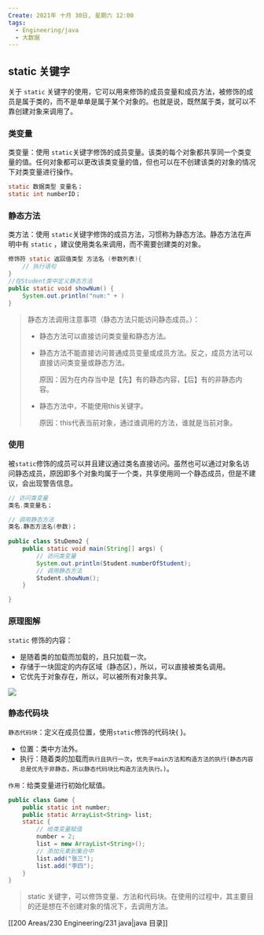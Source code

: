 ```yaml
---
Create: 2021年 十月 30日, 星期六 12:00
tags: 
  - Engineering/java
  - 大数据
---
```

## static 关键字

关于 `static` 关键字的使用，它可以用来修饰的成员变量和成员方法，被修饰的成员是属于类的，而不是单单是属于某个对象的。也就是说，既然属于类，就可以不靠创建对象来调用了。

### 类变量

类变量：使用 `static`关键字修饰的成员变量。该类的每个对象都共享同一个类变量的值。任何对象都可以更改该类变量的值，但也可以在不创建该类的对象的情况下对类变量进行操作。

```java
static 数据类型 变量名；
static int numberID；
```

### 静态方法

类方法：使用 `static`关键字修饰的成员方法，习惯称为静态方法。静态方法在声明中有 `static` ，建议使用类名来调用，而不需要创建类的对象。

```java
修饰符 static 返回值类型 方法名 (参数列表){ 
    // 执行语句 
}
//在Student类中定义静态方法
public static void showNum() { 
    System.out.println("num:" + )
}
```

> 静态方法调用注意事项（静态方法只能访问静态成员。）：
>
> - 静态方法可以直接访问类变量和静态方法。 
>
> - 静态方法不能直接访问普通成员变量或成员方法。反之，成员方法可以直接访问类变量或静态方法。 
>
> 	原因：因为在内存当中是【先】有的静态内容，【后】有的非静态内容。
>
> - 静态方法中，不能使用this关键字。
>
> 	原因：this代表当前对象，通过谁调用的方法，谁就是当前对象。

### 使用

被`static`修饰的成员可以并且建议通过类名直接访问。虽然也可以通过对象名访问静态成员，原因即多个对象均属于一个类，共享使用同一个静态成员，但是不建议，会出现警告信息。

```java
// 访问类变量 
类名.类变量名；

// 调用静态方法 
类名.静态方法名(参数)；
    
public class StuDemo2 {
    public static void main(String[] args) { 
        // 访问类变量 
        System.out.println(Student.numberOfStudent); 
        // 调用静态方法 
        Student.showNum(); 
    }

}
```

### 原理图解

`static` 修饰的内容：

- 是随着类的加载而加载的，且只加载一次。 
- 存储于一块固定的内存区域（静态区），所以，可以直接被类名调用。 
- 它优先于对象存在，所以，可以被所有对象共享。

![](https://images-1257755739.cos.ap-guangzhou.myqcloud.com/hexo/posts/java-object-oriented/image-20200910234537685.png)



### 静态代码块

`静态代码块`：定义在成员位置，使用`static`修饰的代码块{ }。

- 位置：类中方法外。
- 执行：随着类的加载而`执行且执行一次`，`优先于main方法和构造方法的执行(静态内容总是优先于非静态，所以静态代码块比构造方法先执行。)`。

`作用`：给类变量进行初始化赋值。

```java
public class Game {
    public static int number; 
    public static ArrayList<String> list;
    static {
        // 给类变量赋值 
        number = 2; 
        list = new ArrayList<String>(); 
        // 添加元素到集合中 
        list.add("张三"); 
        list.add("李四");
    }
}
```

> static 关键字，可以修饰变量、方法和代码块。在使用的过程中，其主要目的还是想在不创建对象的情况下，去调用方法。

[[200 Areas/230 Engineering/231 java|java 目录]]